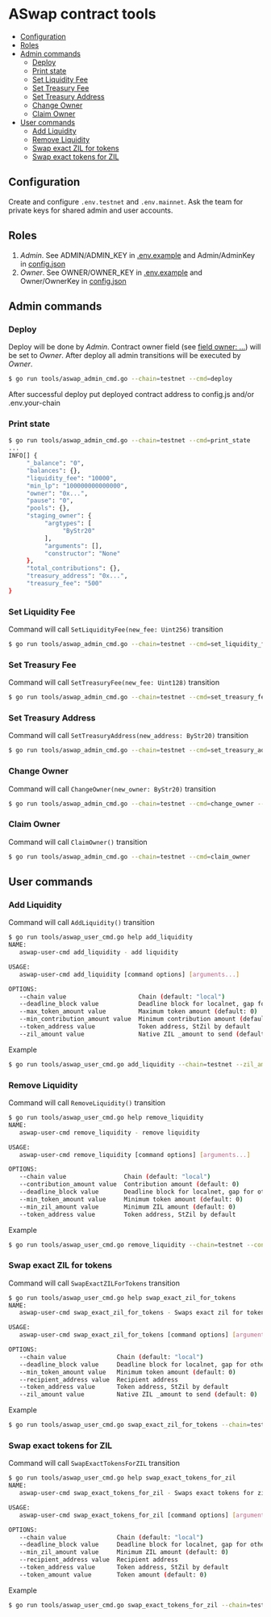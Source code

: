 # ASwap contract tools

<!-- MarkdownTOC -->

- [Configuration](#configuration)
- [Roles](#roles)
- [Admin commands](#admin-commands)
     - [Deploy](#deploy)
     - [Print state](#print-state)
     - [Set Liquidity Fee](#set-liquidity-fee)
     - [Set Treasury Fee](#set-treasury-fee)
     - [Set Treasury Address](#set-treasury-address)
     - [Change Owner](#change-owner)
     - [Claim Owner](#claim-owner)
- [User commands](#user-commands)
     - [Add Liquidity](#add-liquidity)
     - [Remove Liquidity](#remove-liquidity)
     - [Swap exact ZIL for tokens](#swap-exact-zil-for-tokens)
     - [Swap exact tokens for ZIL](#swap-exact-tokens-for-zil)

<!-- /MarkdownTOC -->

## Configuration

Create and configure `.env.testnet` and `.env.mainnet`. Ask the team for private keys for shared admin and user accounts.

## Roles

1. *Admin*. See ADMIN/ADMIN_KEY in [.env.example](../.env.example) and Admin/AdminKey in [config.json](../config.json)
1. *Owner*. See OWNER/OWNER_KEY in [.env.example](../.env.example) and Owner/OwnerKey in [config.json](../config.json)

## Admin commands

### Deploy

Deploy will be done by *Admin*.
Contract owner field (see [field owner: ...](../contracts/aswap.scilla)) will be set to *Owner*.
After deploy all admin transitions will be executed by *Owner*.

```sh
$ go run tools/aswap_admin_cmd.go --chain=testnet --cmd=deploy
```

After successful deploy put deployed contract address to config.js and/or .env.your-chain

### Print state

```sh
$ go run tools/aswap_admin_cmd.go --chain=testnet --cmd=print_state
...
INFO[] {
     "_balance": "0",
     "balances": {},
     "liquidity_fee": "10000",
     "min_lp": "100000000000000",
     "owner": "0x...",
     "pause": "0",
     "pools": {},
     "staging_owner": {
          "argtypes": [
               "ByStr20"
          ],
          "arguments": [],
          "constructor": "None"
     },
     "total_contributions": {},
     "treasury_address": "0x...",
     "treasury_fee": "500"
}

```

### Set Liquidity Fee

Command will call `SetLiquidityFee(new_fee: Uint256)` transition

```sh
$ go run tools/aswap_admin_cmd.go --chain=testnet --cmd=set_liquidity_fee --value=9000
```

### Set Treasury Fee

Command will call `SetTreasuryFee(new_fee: Uint128)` transition

```sh
$ go run tools/aswap_admin_cmd.go --chain=testnet --cmd=set_treasury_fee --value=550
```

### Set Treasury Address

Command will call `SetTreasuryAddress(new_address: ByStr20)` transition

```sh
$ go run tools/aswap_admin_cmd.go --chain=testnet --cmd=set_treasury_address --value=0x0000000000000000000000000000000000000000
```

### Change Owner

Command will call `ChangeOwner(new_owner: ByStr20)` transition

```sh
$ go run tools/aswap_admin_cmd.go --chain=testnet --cmd=change_owner --value=0x0000000000000000000000000000000000000000
```

### Claim Owner

Command will call `ClaimOwner()` transition

```sh
$ go run tools/aswap_admin_cmd.go --chain=testnet --cmd=claim_owner
```

## User commands

### Add Liquidity

Command will call `AddLiquidity()` transition

```sh
$ go run tools/aswap_user_cmd.go help add_liquidity
NAME:
   aswap-user-cmd add_liquidity - add liquidity

USAGE:
   aswap-user-cmd add_liquidity [command options] [arguments...]

OPTIONS:
   --chain value                    Chain (default: "local")
   --deadline_block value           Deadline block for localnet, gap for other (default: 0)
   --max_token_amount value         Maximum token amount (default: 0)
   --min_contribution_amount value  Minimum contribution amount (default: 0)
   --token_address value            Token address, StZil by default
   --zil_amount value               Native ZIL _amount to send (default: 0)
```

Example

```sh
$ go run tools/aswap_user_cmd.go add_liquidity --chain=testnet --zil_amount=100 --min_contribution_amount=10 --max_token_amount=100 --deadline_block=56789
```

### Remove Liquidity

Command will call `RemoveLiquidity()` transition

```sh
$ go run tools/aswap_user_cmd.go help remove_liquidity
NAME:
   aswap-user-cmd remove_liquidity - remove liquidity

USAGE:
   aswap-user-cmd remove_liquidity [command options] [arguments...]

OPTIONS:
   --chain value                Chain (default: "local")
   --contribution_amount value  Contribution amount (default: 0)
   --deadline_block value       Deadline block for localnet, gap for other (default: 0)
   --min_token_amount value     Minimum token amount (default: 0)
   --min_zil_amount value       Minimum ZIL amount (default: 0)
   --token_address value        Token address, StZil by default
```

Example

```sh
$ go run tools/aswap_user_cmd.go remove_liquidity --chain=testnet --contribution_amount=100 --min_zil_amount=100 --min_token_amount=100 --deadline_block=56789
```

### Swap exact ZIL for tokens

Command will call `SwapExactZILForTokens` transition

```sh
$ go run tools/aswap_user_cmd.go help swap_exact_zil_for_tokens
NAME:
   aswap-user-cmd swap_exact_zil_for_tokens - Swaps exact zil for tokens

USAGE:
   aswap-user-cmd swap_exact_zil_for_tokens [command options] [arguments...]

OPTIONS:
   --chain value              Chain (default: "local")
   --deadline_block value     Deadline block for localnet, gap for other (default: 0)
   --min_token_amount value   Minimum token amount (default: 0)
   --recipient_address value  Recipient address
   --token_address value      Token address, StZil by default
   --zil_amount value         Native ZIL _amount to send (default: 0)
```

Example

```sh
$ go run tools/aswap_user_cmd.go swap_exact_zil_for_tokens --chain=testnet --zil_amount=100 --min_token_amount=100 --deadline_block=56789 --recipient_address=0x0000000000000000000000000000000000000001
```

### Swap exact tokens for ZIL

Command will call `SwapExactTokensForZIL` transition

```sh
$ go run tools/aswap_user_cmd.go help swap_exact_tokens_for_zil
NAME:
   aswap-user-cmd swap_exact_tokens_for_zil - Swaps exact tokens for zil

USAGE:
   aswap-user-cmd swap_exact_tokens_for_zil [command options] [arguments...]

OPTIONS:
   --chain value              Chain (default: "local")
   --deadline_block value     Deadline block for localnet, gap for other (default: 0)
   --min_zil_amount value     Minimum ZIL amount (default: 0)
   --recipient_address value  Recipient address
   --token_address value      Token address, StZil by default
   --token_amount value       Token amount (default: 0)

```

Example

```sh
$ go run tools/aswap_user_cmd.go swap_exact_tokens_for_zil --chain=testnet --token_amount=100 --min_zil_amount=100 --deadline_block=56789 --recipient_address=0x0000000000000000000000000000000000000001
```
